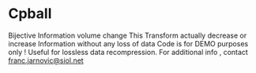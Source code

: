 # Cpball
Bijective Information volume change
This Transform actually decrease or increase Information without any loss of data
Code is for DEMO purposes only !
Useful for lossless data recompression.
For additional info , contact franc.jarnovic@siol.net
